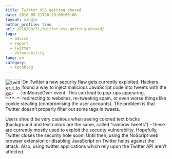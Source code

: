 ```yaml
---
title: Twitter XSS getting abused
date: 2010-09-21T20:20:00+00:00
layout: single
author_profile: true
url: 2010/09/21/twitter-xss-getting-abused/
tags:
  - advice
  - report
  - Twitter
  - Vulnerability
lang: en
category: 
  - techblog
---
```

[<img title="twitter_t_logo-246x300" border="0" alt="twitter_t_logo-246x300" align="left" src="http://lh5.ggpht.com/_vaUVXcmC3OI/TJj-jwyx_JI/AAAAAAAACe4/66eoGglep5M/twitter_t_logo-246x300_thumb%5B5%5D.png?imgmax=800" width="50" height="61" />](http://lh6.ggpht.com/_vaUVXcmC3OI/TJj-i3k6yfI/AAAAAAAACe0/5OMlNvUwmAs/s1600-h/twitter_t_logo-246x300%5B7%5D.png)On Twitter a new security flaw gets currently exploited. Hackers found a way to inject malicious JavaScript code into tweets with the onMouseOver event. This can lead to pop-ups appearing, redirecting to websites, re-tweeting spam, or even worse things like cookie stealing (compromising the user accounts). The problem is that Twitter doesn’t properly filter out some tags in tweets.

Users should be very cautious when seeing colored text blocks (background and text colors are the same, called “rainbow tweets”) – these are currently mostly used to exploit the security vulnerability. Hopefully, Twitter closes the security hole soon! Until then, using the NoScript web browser extension or disabling JavaScript on Twitter helps against the attack. Also, using twitter applications which rely upon the Twitter API aren’t affected.